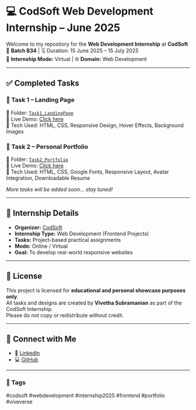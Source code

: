 # 💻 CodSoft Web Development Internship – June 2025

Welcome to my repository for the **Web Development Internship** at **CodSoft**  
📅 **Batch B34** | 🗓️ Duration: 15 June 2025 – 15 July 2025  
🎯 **Internship Mode:** Virtual | 🌐 **Domain:** Web Development

---

## ✅ Completed Tasks

### 🔹 Task 1 – Landing Page  
📁 Folder: [`Task1_LandingPage`](./Task1_LandingPage)  
🔗 Live Demo: [Click here](https://vive-techie.github.io/CODSOFT/Task1_LandingPage/)  
🧰 Tech Used: HTML, CSS, Responsive Design, Hover Effects, Background Images

### 🔹 Task 2 – Personal Portfolio  
📁 Folder: [`Task2_Portfolio`](./Task2_Portfolio)  
🔗 Live Demo: [Click here](https://vive-techie.github.io/CODSOFT/Task2_Portfolio/)  
🧰 Tech Used: HTML, CSS, Google Fonts, Responsive Layout, Avatar Integration, Downloadable Resume

*More tasks will be added soon... stay tuned!*

---

## 📌 Internship Details

- **Organizer:** [CodSoft](https://www.codsoft.in)
- **Internship Type:** Web Development (Frontend Projects)
- **Tasks:** Project-based practical assignments
- **Mode:** Online / Virtual
- **Goal:** To develop real-world responsive websites

---

## 🔐 License

This project is licensed for **educational and personal showcase purposes only**.  
All tasks and designs are created by **Vivetha Subramanian** as part of the CodSoft Internship.  
Please do not copy or redistribute without credit.

---

## 🔗 Connect with Me

- 💼 [LinkedIn](https://linkedin.com/in/vivetha20)
- 💻 [GitHub](https://github.com/vive-techie)

---

### 📢 Tags  
#codsoft #webdevelopment #internship2025 #frontend #portfolio #viveverse
